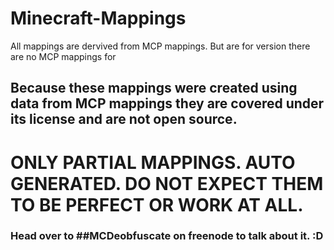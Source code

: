 # Minecraft-Mappings
All mappings are dervived from MCP mappings. But are for version there are no MCP mappings for

## Because these mappings were created using data from MCP mappings they are covered under its license and are not open source.

# ONLY PARTIAL MAPPINGS. AUTO GENERATED. DO NOT EXPECT THEM TO BE PERFECT OR WORK AT ALL.

### Head over to ##MCDeobfuscate on freenode to talk about it. :D
